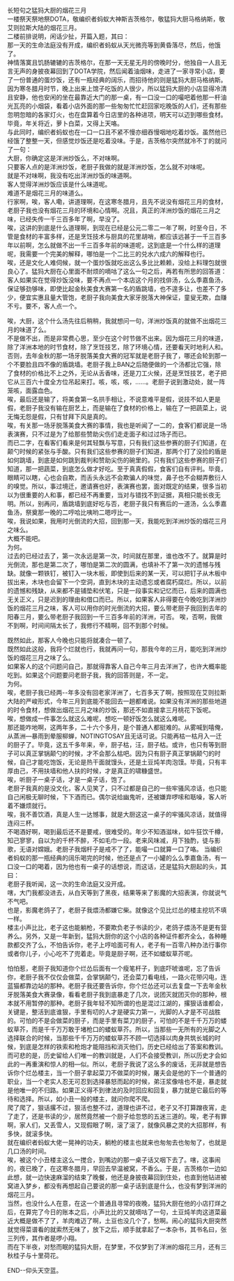 长短句之猛犸大厨的烟花三月  
一楼祭天祭地祭DOTA，敬编织者蚂蚁大神斯吉茨格尔，敬猛犸大厨马格纳斯，敬艾则拉斯大陆的烟花三月。  
二楼前排说明，闲话少扯，开篇入题，其曰：  
那一天的生命法庭没有开成，编织者蚂蚁从天光微亮等到黄昏落尽，然后，他饿了。  
神情落寞且饥肠辘辘的吉茨格尔，在那一天无星无月的傍晚时分，他独自一人且无言无声的身披夜幕回到了DOTA学院，然后闻着油烟味，走进了一家寻常小店，要了一份普通的蛋炒饭，还有一瓶经典的阔乐，而招待他的则是猛犸大厨马格纳斯。  
因为寒冬腊月时节，晚上出来上馆子吃饭的人很少，所以猛犸大厨的小店显得冷清且安静，他也安闲的坐在最靠近大门的那一桌，有一口没一口的嘬吧着他那一杆油光瓦亮的小烟袋，看着小店外面的那一些匆匆忙忙赶回家吃晚饭的人们，还有那些忽明忽暗的各家灯火，也在盘算着今日店里的各种进项，明天可以迈到哪些食材。毕竟，年关将近，萝卜白菜，又得上天咯。  
与此同时，编织者蚂蚁也在一口一口且不紧不慢亦细吞慢咽地吃着炒饭。虽然他已经饿了整整一天，但感觉炒饭还是吃着没味。于是，吉茨格尔突然就冷不丁的就问了一句：  
大厨，你确定这是洋洲炒饭么，不对味啊。  
只要客人点的是洋洲炒饭，老厨子我做的就是洋洲炒饭，怎么就不对味呢。  
就是不对味啊，我没有吃出洋洲炒饭的味道啊。  
客人觉得洋洲炒饭应该是什么味道呢。  
难道不是烟花三月的味道么。  
行家啊，唉，客人嘞，讲道理啊，在这寒冬腊月，且先不说没有烟花三月的食材，老厨子我也没有烟花三月的环境和心情啊。况且，真正的洋洲炒饭的烟花三月之味，已经失传一千三百多年了啊，早没了。  
唉，这讲的到底是什么道理啊，到现在已经是公元二零二一年了啊，时至今日，不管是食材的丰富多样，还是烹饪技术与厨具的花里胡哨，都应该远甚于一千三百多年以前啊，怎么就做不出一千三百多年前的味道呢，这到底是一个什么样的道理呢，我需要一个完美的解释，哪怕是一个二比三的兑水六成六的解释也行。  
唉，还是文化人难伺候，就一个蛋炒饭就吃出这么多比比赖赖，没给上料理包就很良心了。猛犸大厨在心里面不耐烦的嘀咕了这么一句之后，再若有所思的回答道：  
客人如果实在觉得炒饭没味，要不再点一个本店这个月的找俳汤，么么季嘉鱼汤，保证够劲够味，即使比起金秋美食大赛第一名的盾跳墙，也不遑多让，也差不了多少，便宜实惠且量大管饱，老厨子我向美食大家牙脱落大神保证，童叟无欺，血赚不亏。要不，客人点一个。

唉，大厨，这个什么汤先往后稍稍，我就想问一句，洋洲炒饭真的就做不出烟花三月的味道了么。  
不是做不出，而是非常费心思，至少在这个时节做不出来。因为烟花三月的味道，除了洋洲本地的时节食材，除了烹饪技艺，除了环境心情，还要看天时地利人和。否则，去年金秋的那一场牙脱落美食大赛的冠军就是老厨子我了，哪还会轮到那一个不要脸且四不像的盾跳墙。老厨子我上BAN之后随便做的一个汤都比它强，除了食材的价格比不上之外，无论从舌香味，还是刀工火候，还是烹饪技艺，老子把它从三百六十度全方位吊起来打。咳，咳，咳，……。老厨子说到激动处，就一阵笼咳，面露血色。  
唉，最后还是输了，将美食第一名拱手相让，不说意难平是假，说技不如人更是假，老厨子我没有输在厨艺上，而是输在了食材的价格上，输在了一把蔬菜上，说无悔无怨是假，只有甘拜下风是真的。   
唉，有关那一场牙脱落美食大赛的事情，我也是听闻了一二的，食客们都说是一场表演赛，只不过是为了给那些赞助尖伤们走走面子和过过场子而已。  
而已二字，在看客们看来是何其轻飘与写意，只有我们这些参赛的厨子们知道，在颠勺时候的紧张与手酸。只有我们这些参赛的厨子们知道，那两个打了没捡的盾是如何跳墙，到底是如何跳到裁判和赞助尖伤的碗里的。只有我们这些参赛的厨子们知道，那一把蔬菜，到底怎么做才好吃。至于真真假假，食客们自有评判。毕竟，眼睛可以瞎，心也会自欺，而舌头永远不会欺骗人的味觉，鼻子也不会糊弄敷衍人的嗅觉。所以，事过境迁，邀请赛也好，表演赛也罢，面对既定的结果，很多当初以为很重要的人和事，都已经不再重要，当对与错找不到证据，真相只能长夜无明。所以，别再问，盾跳墙到底好吃与否，老厨子我只有赛后的一道汤，么么季嘉鱼汤，祭奠那一晚的二哼哈比咦哟二嗯哼比一。  
唉，我说如果，我用时光倒流的大招，回到那一天，我能吃到洋洲炒饭的烟花三月之味么。  
大概不能吧。  
为何。  
过去的已经过去了，第一次永远是第一次，时间就在那里，谁也改不了。就算是时光倒流，那也是第二次了，哪怕是第二次的圆满，也填补不了第一次的遗憾与残缺。就像一颗铁钉，被钉入一块木板，即使到后来的某一天，可以把钉子从木板中拔出来，木块也会留下一个空洞，直到木块的主动遗忘或者腐朽腐烂。所以，以前的遗憾和残缺，从来都不是铺垫和伏笔，只是一段事实和记忆而已，后来的圆满也无关正义，只是迟到的理由和借口而已。所以，如果客人非得要在今晚吃到洋洲炒饭的烟花三月之味，客人可以用你的时光倒流的大招，要么带老厨子我回到去年的阳春三月，要么带老厨子我回到一千三百多年前的洋洲，可否。
唉，否啊，我做不到啊，时间间隔太长了，我修行不精啊，回不到那个时候。

既然如此，那客人今晚也只能将就凑合一顿了。  
既然如此这般，我将个烂就也行，我就再问一句，那我今年的三月，能吃到洋洲炒饭的烟花三月之味了么。  
如果客人的这个问题问自己，那就得靠客人自己今年三月去洋洲了，也许大概率能吃到。如果这个问题要问老厨子我，我的回答则是，不一定。  
为何。  
唉，老厨子我已经两--年多没有回老家洋洲了，七百多天了啊，按照现在艾则拉斯大陆的严峻形式，今年三月到底能不能回去一趟都难说。如果没有洋洲的那些地道的时令食材，想做出烟花三月之味的炒饭，那还不如直接拿三月桃花下饭呢。  
唉，想做成一件事怎么就这么难呢，想吃一顿好饭怎么就这么难呢。  
那还能咋地啊，这两年多，二十六个多月，是个普通人都挺难的。从雾喊到嘻俺，从蒸洲—暴雨到晕服柳蝉，NOTINGTOSAY且无话可说。只能再枯一枯月入一迁的厨子了。毕竟，这五千多年来，辛，厨子枯，汪，厨子枯。或许，也只有等到厨子可以真正掌锅颠勺的时候，才不会那么枯吧。因为只有厨子真正掌锅颠勺的时候，自己才能吃饱饭，无论是热干面就馒头，还是土豆炖羊肉泡馍。毕竟，只有丰厚由己，不用扶墙和他人扶的时候，才是真正的啸糠盛世。  
唉，听厨子一桌子话，才是一桌子话，饱了。  
老厨子我真的是没文化，客人见笑了，只不过都是自己的一些牢骚风凉话，也只能自己闲极无聊时候，下下酒而已。偶尔说给幽鬼听，还被嫌弃啰嗦和聒噪，客人听着不嫌烦就行。  
唉，我不善饮酒，真是人生一达憾事，就是大厨这这一桌子的牢骚风凉话，就值得连闷三杯。  
不喝酒好啊，喝到最后还不是要戒，很难受的。年少不知酒滋味，如牛狂饮千樽，知己寥寥，自以为的千杯不醉，不如毛巾一段。老来风味减，月下独酌，徒与影歌，无语对嫦娥。老厨子我烟杆子是戒不了了，能嘬一口就算一口了咯。
当编织者蚂蚁的那一瓶经典的阔乐喝完的时候，他还是点了一小罐的么么季嘉鱼汤，有一口没一口的喝着，因为他也有一桌子的话想说，而这话，还是猛犸大厨起的头，其曰：  
老厨子我听闻，这一次的生命法庭又没开成。  
嗐，大门我都没进去，从白天等到了黑夜，结果等来了影魔的大招表演，你就说气不气吧。  
也是，影魔老鸽子了，老厨子我煨汤都嫌它柴。就像这个见比烂怂的楼主挖坑不填一样。  
楼主小声比比，老子这也能躺枪，不要欺负老子书读的少，老鸽子煨汤不是更有营养么。另外，又是一年新到，猛犸大厨你的这个小店的各种证件都齐全么，各种睡款都交齐了么，不怕告诉你，老子上哼哈面可有人，老子有一百零八种办法行事你或者你儿子，小心吃不了兜着走。毕竟是厨子啊，还不如蝼蚁草芥呢。

怕怕惹，老厨子我知道你个烂怂后面有一个瘦笔杆子，到底吓唬谁呢，忘了告诉你，老厨子我不仅仅会做菜，会掌锅颠勺，还会菜刀看电线，一路火花带闪电，连蓝猫都靠边站的那种。老厨子我还要告诉你，你个烂怂还可以去复盘一下去年金秋牙脱落美食大赛录像，看看老厨子我到底暴走了几次，说团灭就团灭你的那种，根本就不用暂停的那种。老厨子我年轻不知所谓的也是混过江湖的，撂狠话谁都会，关键是，整活到底谁狠，手里有叨的人才是硬实力第一，光脚的人才是不可战胜的。可怕的不是会做菜的厨子，而是手里有菜刀的厨子，可怕的不是千千万万的蝼蚁草芥，而是千千万万敢于堵枪口的蝼蚁草芥。所以，当那些一无所有的光脚之人选择联合的时候，当那些千千万万的蝼蚁草芥不顾一切选择以肉身共筑长城的时候，到底是怎样的铁索和枪炮才能阻挡和消灭他们，历史已经给出了答案和教训。而可悲的是，历史留给人们唯一的教训就是，人们不会接受教训，所以历史才会如此的一再重演和惊人的相—似。所以，老厨子我说了这么多的废话，无非就是想告诉你个烂怂楼主，当一个厨子拿起菜刀不做菜的时候，屠夫会是他的下一个普通的职业，当一个老实人忍无可忍到选择暴怒而起的时候，弟汪浆像啥也不是，暴走就是他唯一的不归路。如果正义得不到律法的及时回应和回复，暴力就是它最后的等待和选择。所以，如小丑一般的楼主，就问你爬不爬。  
爬了爬了，狠话撂不过，狠活也整不过，道理也讲不过，老子又不打算蹭夜宵，走了走了，还是书读的少，居然竟然被一个厨子给忽悠的五迷三道的。唉，老子有罪啊，家人们，又丢雪人，又现假眼了啊，滚了滚了，就像风暴之灵的大招那样，有多快，就滚多快。  
就在编织者蚂蚁大佬一晃神的功夫，躺枪的楼主也就来也匆匆去也匆匆了，也就是几口汤的时间。  
唉，被这个小丑楼主这么一搅合，到嘴边的那一桌子话又咽下去了。嗐，这事闹的，夜已晚了，在这寒冬腊月，早回去早温被窝，不香么。于是，吉茨格尔一边如此想，就一边快速麻溜的结束了晚餐，他还是身披夜幕回到住处，也直到他钻进被窝进入梦乡，都没有再想起自己要说的那一桌子话到底是什么，也没有梦到洋洲的烟花三月。  
当然，也没什么人在意，在这一个普通且寻常的夜晚，猛犸大厨在他的小店打烊之后，在算完了今日的账本之后，小声比比的又就嘀咕了一句，土豆炖羊肉这道菜最近大概是做不了了，羊肉难迈了啊，土豆也没几个了，愁啊。闹心的猛犸大厨突然就觉得菜谱看的就索然无味了，放下之后，顺手就拿起了一本杂书，其书名曰，张三列传，其作者是啰小翔。  
而在下半夜，对愁而眠的猛犸大厨，在梦里，不仅梦到了洋洲的烟花三月，还有三秋桂子与十里荷花。  

END--仰头天空蓝。